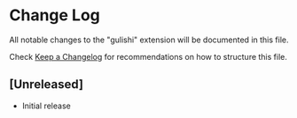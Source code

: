 # Change Log

All notable changes to the "gulishi" extension will be documented in this file.

Check [Keep a Changelog](http://keepachangelog.com/) for recommendations on how to structure this file.

## [Unreleased]

- Initial release